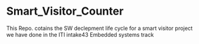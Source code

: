 # Smart_Visitor_Counter
This Repo. cotains the SW declepment life cycle for a smart visitor project we have done in the ITI intake43 Embedded systems track 
